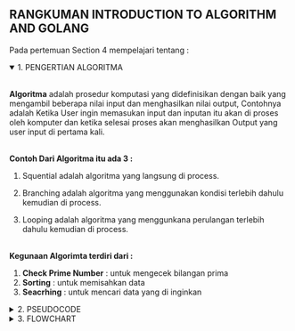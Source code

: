 ## RANGKUMAN INTRODUCTION TO ALGORITHM AND GOLANG

Pada pertemuan Section 4 mempelajari tentang :

<details open>
<summary>1. PENGERTIAN ALGORITMA</summary>
<br>

**Algoritma** adalah prosedur komputasi yang didefinisikan dengan baik yang mengambil beberapa nilai input dan menghasilkan nilai output, Contohnya adalah Ketika User ingin memasukan input dan inputan itu akan di proses oleh komputer dan ketika selesai proses akan menghasilkan Output yang user input di pertama kali.
<br>
<br>

**Contoh Dari Algoritma itu ada 3 :**
<br>

1. Squential adalah algoritma yang langsung di process.

2. Branching adalah algoritma yang menggunakan kondisi terlebih dahulu kemudian di process.

3. Looping adalah algoritma yang menggunkana perulangan terlebih dahulu kemudian di process.
   <br>
   <br>

**Kegunaan Algorimta terdiri dari :**
<br>

1. **Check Prime Number** : untuk mengecek bilangan prima
   <br>
2. **Sorting** : untuk memisahkan data
   <br>
3. **Seacrhing** : untuk mencari data yang di inginkan
</details>

<details>
<summary>2. PSEUDOCODE</summary>
<br>

**Pseudocode** adalah deskripsi tingkat tinggi bersifat informal dan ringkas atas algoritma pemrograman komputer yang menggunakan konvensi struktural atas suatu bahasa pemrograman dengan tujuan untuk dibaca oleh manusia dan bukan mesin.
<br>
<br>

**LUAS MENGHITUNG SEGITIGA :**
<br>

1. INPUT `Alas` and `Tinggi`
2. CALCULATE `Luas = (Alas x Tinggi) / 2`
3. PRINT `Luas`
</details>

<details>
<summary>3. FLOWCHART</summary>
<br>

**Flowchart** adalah suatu bagan dengan simbol tertentu yang menggambarkan urutan proses secara detail, Flowchart pun banyak bentuknya dan cara penggunaannya.
<br>
<br>

**Simbol - Simbol Flowchart** :
<br>

-> **Bentuk Oval(Terminator)** = untuk memulai/mengakhiri pada proses flowchart
<br>

-> **Bentuk Persegi Panjang(Processing)** = untuk menunjukkan pengolahan yang dilakukan oleh komputer.
<br>

-> **Bentuk Jajar Genjang(Input/Output)** = untuk menyatakan proses input dan output tanpa tergantung dengan jenis peralatanya.
<br>

-> **Bentuk Belah Ketupat(Decision)** = untuk pemilihan proses berdasarkan kondisi yang ada/ditentukan.
<br>

-> **Bentuk Segi Enam(Looping)** = untuk menyatakan penyediaan tempat penyimpanan suatu pengolahan untuk memberi harga awal.

</details>

